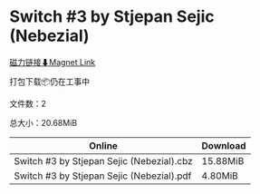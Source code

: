 # Switch #3 by Stjepan Sejic (Nebezial)

[磁力链接⬇Magnet Link](magnet:?xt=urn:btih:0ff0a0040ba12a5c604f00394f1fbd5777991422&dn=Switch%20%233%20by%20Stjepan%20Sejic%20%28Nebezial%29)

打包下载📦仍在工事中

文件数：2

总大小：20.68MiB

Online | Download
--- | ---
Switch #3 by Stjepan Sejic (Nebezial).cbz | 15.88MiB
Switch #3 by Stjepan Sejic (Nebezial).pdf | 4.80MiB